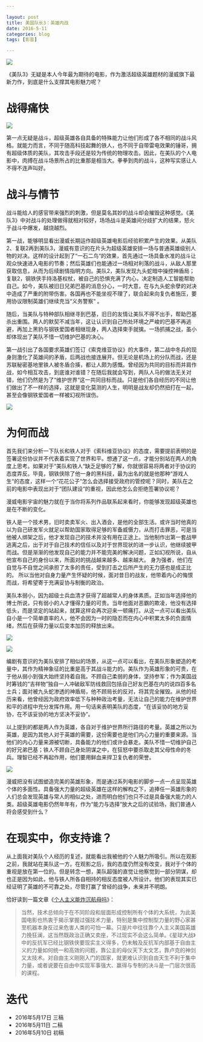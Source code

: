 ```yaml
---

layout: post
title: 美国队长3：英雄内战
date: 2016-5-11
categories: blog
tags: [影音]

---
```


![](http://img31.mtime.cn/pi/2015/11/25/145936.29814542_1000X1000.jpg)

《美队3》无疑是本人今年最为期待的电影，作为激活超级英雄题材的漫威旗下最新力作，到底是什么支撑其电影魅力呢？

# 战得痛快

![](http://img31.mtime.cn/pi/2016/03/11/132851.30327062_1000X1000.jpg)

第一点无疑是战斗，超级英雄各自具备的特殊能力让他们形成了各不相同的战斗风格。就能力而言，不同于随高科技起舞的铁人，也不同于自带雷电效果的锤哥，拥有超级体质的美队，其攻击手段还是较为传统的物理攻击。因此，在美队的个人电影中，肉搏在战斗场景所占的比重那是相当大。拳拳到肉的战斗，这种写实感让人不得不连声叫好。

# 战斗与情节

战斗能给人的感官带来强烈的刺激，但是莫名其妙的战斗却会摧毁这种感觉。《美队3》中对战斗的处理做得就相对较好，场场战斗是英雄间分歧扩大的结果，怒火于战斗中爆发，越烧越烈。

第一战，能够明显看出漫威长期运作超级英雄电影后经验积累产生的效果。从美队2、复联2再到美队3，漫威有意识的在片头为超级英雄安排一场与普通英雄级别人物的对决。这样的设计起到了“一石二鸟“的效果，首先通过一场具备水准的战斗让观众快速进入电影的节奏；然后英雄们也能通过一场相对利落的战斗，从敌人那里获取信息，从而为后续剧情指明方向。美队2，美队发现九头蛇暗中操控神盾局；复联2，钢铁侠手持洛基权杖，被自己的恐惧充满了内心，决定制造人工智能帮助自己。如今，美队被旧日兄弟巴基的消息分心，一时大意，在与九头蛇余孽的对决中造成了严重的附带伤害。各国再也不能坐视不理了，联合起来向复仇者施压，要用协议限制英雄们继续充当“义务警察“ 。

随后，当美队与特种部队相继寻到巴基，旧日的友情让美队不得不出手，帮助巴基杀出重围。两人的默契不减当年，这让认识到自己所处环境之严峻的巴基不再逃避，再加上黑豹与钢铁爱国者相继现身，两人选择束手就擒。一场抓捕之战，虽小却体现出了美队不惜一切维护巴基的决心。

第一战引出了各国要求英雄们签订《索克维亚协议》的大事件，第二战中冬兵的现身则激化了英雄间的矛盾，后两战也接连展开。但无论是机场上的分队而战，还是苏联秘密基地里铁人被冬盾合揍，都让人颇为感慨。曾经因为共同的目标而并肩作战，如今相互攻击，到底谁对谁错？在随后我就会写到，两队人马的做法无关对错，他们仍然是为了“维护世界“这一共同目标而战。只是他们各自经历的不同让他们做出了不一样的选择，这就是变化莫测的人生，明明是战友却仍然扭打在一起，甚至会像钢铁爱国者一样被幻视所误伤。

![](http://img31.mtime.cn/pi/2016/03/11/133210.27574558.jpg)

# 为何而战

首先我们来分析一下队长和铁人对于《索科维亚协议》的态度，需要提前表明的是签署这份协议并不代表着实现了世界和平。想通了这一点，才能分别站在两人的角度上思考。如果对于“美队和铁人“缺乏足够的了解，你就很容易将两者对于协议的态度弄反。毕竟，钢铁侠除了他一身的黑科技，最为出名的就是他那种“游戏人生“的态度，这样一个“花花公子“怎么会选择接受政府的管控呢？同时，美队在之前的电影中表现出对于“团队建设“的重视，因此他怎么会拒绝签署协议呢？

漫威电影宇宙的魅力就在于当你将系列作品联系起来看时，你能够发现超级英雄也是在不断的变化。

铁人是一个技术男，旧时卖卖军火、出入酒会，是他的全部生活。或许当时他真的以为自己研发军火就足以帮助国家取得足够的军备威慑力，从而打击罪恶，可是当他被人绑架之后，他才发现自己的技术并没有用在正途上。当他制作出第一套战甲逃离之后，出于对于自己技术的信任以及对于世界现状的进一步认识，他继续披甲而战。但是渐渐的他发现自己的能力并不能完美的解决问题，正如幻视所说，自从他宣布自己的身份以来，所面对的挑战越来越多、越来越大。 身为强者，他们在自觉与不自觉之间承担了太多的责任，受到打击之后所产生的无力感也是成正比的。 所以当他对自身力量产生怀疑的时候，面对昔日的战友，他带着内心的悔恨而战，将希望寄于充满妥协与制衡的政治。

美队本弱小，因为超级士兵血清才获得了超越常人的身体素质。正如当年选择他的博士所说，只有弱小的人才懂得力量的可贵。当年他面对恶霸的欺凌，他没有选择低头，而是坚定的站起来，就算这样会再次迎来一顿痛打。从这一点可以看出美队自小是一个简单直率的人，他不会因为一时的隐忍而在内心中积累太多的负面情绪，然后在获得力量以后变本加厉的释放出来。

![](http://easyread.ph.126.net/0GaFpyZMbpEdOmhYWNz9yQ==/7916820170548717979.gif)



![](http://easyread.ph.126.net/sLkIGYxOWA64LBrmePVR8A==/7917002689479767459.jpg)





编剧有意识的为美队安排了相似的场景，从这一点可以看出，在美队形象塑造的考量中，其作为精神象征的比重是高于其战斗能力的。美队作为英雄形象的可贵，在于他从弱小到强大始终坚持着自我。不顾自己柔弱的身体，坚持参军；作为美国战时筹钱的“吉祥物”独自一人冲破敌军防线救回包括自己好友巴基在内的说四百多名士兵；面对被九头蛇渗透的神盾局，他不顾局长的反对，将其完全摧毁。从他的经历来看，他曾经因为政府效率低下与种种政治考量，无法让自己的能力在维护世界和平的进程中充分发挥作用。用一句话来表明美队的态度，“在该妥协的地方妥协，在不该妥协的地方坚决不妥协“。

以上提到的都是两人作为英雄，各自对于维护世界所行路径的考量。英雄之所以为英雄，是因为其他人对于英雄的需要，这份需要也是他们内心力量的重要来源。当他们的内心力量来源被切断，具备能力的他们或许会暴走。美队不惜一切维护自己的好兄弟巴基；铁人不顾自己身处阴谋之中，在狂怒中要杀取走其父母性命的冬兵。理智已经不再起作用，他们要用鲜血来捍卫复仇者的荣誉。

![](http://img31.mtime.cn/pi/2016/05/05/171726.26393079.jpg)

漫威把没有试图塑造完美的英雄形象，而是通过系列电影的脚步一点一点呈现英雄个体的多面性。具备强大力量的超级英雄在这样的解构之下，追捧任一英雄形象的人们总会发现英雄与常人的相似之处，进而明白他们也只不过是具备强大能力的人类。超级英雄电影仍然年年有，作为“能力与选择“放大之后的试验场，我们普通人将会感受到什么？

#  在现实中，你支持谁？

从上面我对美队个人经历的复述，就能看出我被他的个人魅力所吸引。所以在观影之前，我就站在美队这一方。在观影之后，我的态度仍然没有改变，我对于个体的重视是放在第一位的。但是转念一想，美队超强的直觉让他察觉到一部分阴谋，却也正是因为如此，他与铁人所各自相持的相反态度被人所设计。他们的表现其实已经证明了英雄的不可靠之处，尽管打赢了曾经的战争，未来并不明朗。

恰好读到一篇文章《[个人主义能炸沉航母吗](http://dajia.qq.com/original/category/wuge160515.html)》：

> 当然，技术总倾向于在不同阶段和层面形成控制所有个体的大系统，为此美国电影也热衷于揭示掌握过强技术力量，特别是集中控制型力量的野心家甚至机器本身反过来危害人类的可怕一幕。只是片中往往靠个人主义美国英雄力挽狂澜，这当然既政治正确又卖座，不过现实不会这么简单。《星球大战》中的反抗军已经比钢铁侠要现实主义得多，仍未触及反抗军内部基于自由主义的力量如何统一和高效的问题，靠公主的母仪天下太文艺，靠卢克的神剑又太技术。对自由主义刚刚入门的国家，就更难认识到自由天生不利于集中力量，或者说要在自由中实现军事强大、赢得与专制的决斗是一门层次很高的课程。





# 迭代

* 2016年5月17日 三稿
* 2016年5月11日 二稿
* 2016年5月10日 初稿

